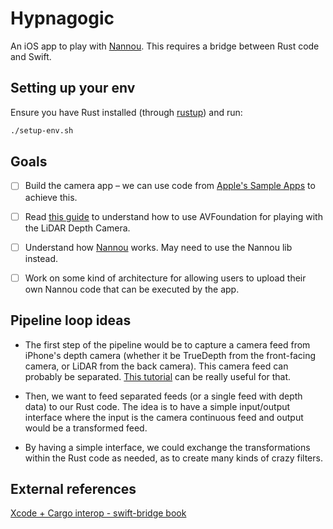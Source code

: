 # Hypnagogic 

An iOS app to play with [Nannou](https://nannou.cc). This requires a bridge between
Rust code and Swift.

## Setting up your env

Ensure you have Rust installed (through [rustup](https://rustup.rs)) and run:

``` sh
./setup-env.sh
```

## Goals

- [ ] Build the camera app – we can use code from [Apple's Sample Apps](https://developer.apple.com/tutorials/sample-apps/capturingphotos-captureandsave) to achieve this.

- [ ] Read [this guide](https://developer.apple.com/documentation/avfoundation/capturing-depth-using-the-lidar-camera) to understand how to use AVFoundation for playing with the LiDAR Depth Camera.

- [ ] Understand how [Nannou](https://www.guide.nannou.cc/tutorials/basics/anatomy-of-a-nannou-app) works. May need to use the Nannou lib instead.

- [ ] Work on some kind of architecture for allowing users to upload their own
Nannou code that can be executed by the app.

## Pipeline loop ideas

- The first step of the pipeline would be to capture a camera feed from
iPhone's depth camera (whether it be TrueDepth from the front-facing camera, 
or LiDAR from the back camera). This camera feed can probably be separated.
[This tutorial](https://developer.apple.com/documentation/avfoundation/enhancing-live-video-by-leveraging-truedepth-camera-data) can be really
useful for that. 

- Then, we want to feed separated feeds (or a single feed with depth data) to
our Rust code. The idea is to have a simple input/output interface where
the input is the camera continuous feed and output would be a transformed feed. 

- By having a simple interface, we could exchange the transformations within the
Rust code as needed, as to create many kinds of crazy filters.

## External references

[Xcode + Cargo interop - swift-bridge book](https://chinedufn.github.io/swift-bridge/building/xcode-and-cargo/index.html)
